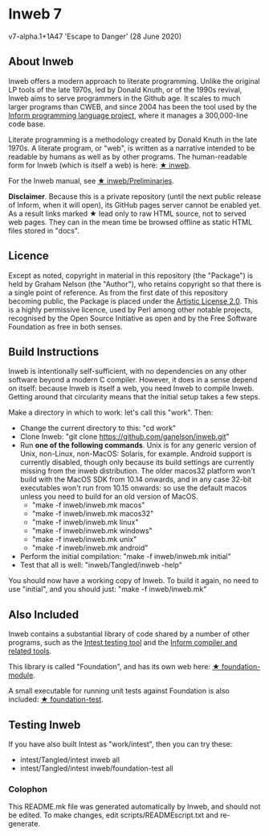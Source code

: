 # Inweb 7

v7-alpha.1+1A47 'Escape to Danger' (28 June 2020)

## About Inweb

Inweb offers a modern approach to literate programming. Unlike the original
LP tools of the late 1970s, led by Donald Knuth, or of the 1990s revival,
Inweb aims to serve programmers in the Github age. It scales to much larger
programs than CWEB, and since 2004 has been the tool used by the
[Inform programming language project](https://github.com/ganelson/inform),
where it manages a 300,000-line code base.

Literate programming is a methodology created by Donald Knuth in the late
1970s. A literate program, or "web", is written as a narrative intended to
be readable by humans as well as by other programs. The human-readable form
for Inweb (which is itself a web) is here: [&#9733;&nbsp;inweb](docs/inweb/index.html).

For the Inweb manual, see [&#9733;&nbsp;inweb/Preliminaries](docs/inweb/M-iti).

__Disclaimer__. Because this is a private repository (until the next public
release of Inform, when it will open), its GitHub pages server cannot be
enabled yet. As a result links marked &#9733; lead only to raw HTML
source, not to served web pages. They can in the mean time be browsed offline
as static HTML files stored in "docs".

## Licence

Except as noted, copyright in material in this repository (the "Package") is
held by Graham Nelson (the "Author"), who retains copyright so that there is
a single point of reference. As from the first date of this repository
becoming public, the Package is placed under the [Artistic License 2.0](https://opensource.org/licenses/Artistic-2.0).
This is a highly permissive licence, used by Perl among other notable projects,
recognised by the Open Source Initiative as open and by the Free Software
Foundation as free in both senses.

## Build Instructions

Inweb is intentionally self-sufficient, with no dependencies on any other
software beyond a modern C compiler. However, it does in a sense depend on
itself: because Inweb is itself a web, you need Inweb to compile Inweb.
Getting around that circularity means that the initial setup takes a few steps.

Make a directory in which to work: let's call this "work". Then:

* Change the current directory to this: "cd work"
* Clone Inweb: "git clone https://github.com/ganelson/inweb.git"
* Run **one of the following commands**. Unix is for any generic version of Unix,
non-Linux, non-MacOS: Solaris, for example. Android support is currently disabled,
though only because its build settings are currently missing from the inweb
distribution. The older macos32 platform won't build with the MacOS SDK from
10.14 onwards, and in any case 32-bit executables won't run from 10.15 onwards:
so use the default macos unless you need to build for an old version of MacOS.
	* "make -f inweb/inweb.mk macos"
	* "make -f inweb/inweb.mk macos32"
	* "make -f inweb/inweb.mk linux"
	* "make -f inweb/inweb.mk windows"
	* "make -f inweb/inweb.mk unix"
	* "make -f inweb/inweb.mk android"
* Perform the initial compilation: "make -f inweb/inweb.mk initial"
* Test that all is well: "inweb/Tangled/inweb -help"

You should now have a working copy of Inweb. To build it again, no need to
use "initial", and you should just: "make -f inweb/inweb.mk"

## Also Included

Inweb contains a substantial library of code shared by a number of other
programs, such as the [Intest testing tool](https://github.com/ganelson/intest)
and the [Inform compiler and related tools](https://github.com/ganelson/inform).

This library is called "Foundation", and has its own web
here: [&#9733;&nbsp;foundation-module](docs/foundation-module/index.html).

A small executable for running unit tests against Foundation is also included:
[&#9733;&nbsp;foundation-test](docs/foundation-test/index.html).

## Testing Inweb

If you have also built Intest as "work/intest", then you can try these:

* intest/Tangled/intest inweb all
* intest/Tangled/intest inweb/foundation-test all

### Colophon

This README.mk file was generated automatically by Inweb, and should not
be edited. To make changes, edit scripts/READMEscript.txt and re-generate.

